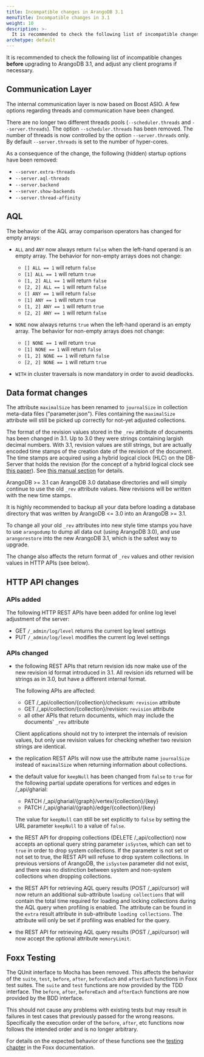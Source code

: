 ```yaml
---
title: Incompatible changes in ArangoDB 3.1
menuTitle: Incompatible changes in 3.1
weight: 10
description: >-
  It is recommended to check the following list of incompatible changes before upgrading to ArangoDB 3
archetype: default
---
```

It is recommended to check the following list of incompatible changes **before**
upgrading to ArangoDB 3.1, and adjust any client programs if necessary.

## Communication Layer

The internal communication layer is now based on Boost ASIO. A few options
regarding threads and communication have been changed.

There are no longer two different threads pools (`--scheduler.threads` and
`--server.threads`). The option `--scheduler.threads` has been removed. The
number of threads is now controlled by the option `--server.threads` only.
By default `--server.threads` is set to the number of hyper-cores.

As a consequence of the change, the following (hidden) startup options have
been removed:

- `--server.extra-threads`
- `--server.aql-threads`
- `--server.backend`
- `--server.show-backends`
- `--server.thread-affinity`

## AQL

The behavior of the AQL array comparison operators has changed for empty arrays:

- `ALL` and `ANY` now always return `false` when the left-hand operand is an
  empty array. The behavior for non-empty arrays does not change:
  - `[] ALL == 1` will return `false`
  - `[1] ALL == 1` will return `true`
  - `[1, 2] ALL == 1` will return `false`
  - `[2, 2] ALL == 1` will return `false`
  - `[] ANY == 1` will return `false`
  - `[1] ANY == 1` will return `true`
  - `[1, 2] ANY == 1` will return `true`
  - `[2, 2] ANY == 1` will return `false`

- `NONE` now always returns `true` when the left-hand operand is an empty array.
  The behavior for non-empty arrays does not change:
  - `[] NONE == 1` will return `true`
  - `[1] NONE == 1` will return `false`
  - `[1, 2] NONE == 1` will return `false`
  - `[2, 2] NONE == 1` will return `true`

- `WITH` in cluster traversals is now mandatory in order to avoid deadlocks.

## Data format changes

The attribute `maximalSize` has been renamed to `journalSize` in collection
meta-data files ("parameter.json"). Files containing the `maximalSize` attribute
will still be picked up correctly for not-yet adjusted collections.

The format of the revision values stored in the `_rev` attribute of documents
has been changed in 3.1. Up to 3.0 they were strings containing largish decimal numbers. With 3.1, revision values are still strings, but are actually encoded time stamps of the creation date of the revision of the document. The time stamps are acquired using a hybrid logical clock (HLC) on the DB-Server that holds the
revision (for the concept of a hybrid logical clock see
[this paper](http://www.cse.buffalo.edu/tech-reports/2014-04.pdf)).
See [this manual section](../../concepts/data-structure/documents/_index.md#document-revisions) for details.

ArangoDB >= 3.1 can ArangoDB 3.0 database directories and will simply continue
to use the old `_rev` attribute values. New revisions will be written with
the new time stamps.

It is highly recommended to backup all your data before loading a database
directory that was written by ArangoDB <= 3.0 into an ArangoDB >= 3.1.

To change all your old `_rev` attributes into new style time stamps you
have to use `arangodump` to dump all data out (using ArangoDB 3.0), and
use `arangorestore` into the new ArangoDB 3.1, which is the safest
way to upgrade.

The change also affects the return format of `_rev` values and other revision
values in HTTP APIs (see below).

## HTTP API changes

### APIs added

The following HTTP REST APIs have been added for online log level adjustment of
the server:

- GET `/_admin/log/level` returns the current log level settings
- PUT `/_admin/log/level` modifies the current log level settings

### APIs changed

- the following REST APIs that return revision ids now make use of the new revision
  id format introduced in 3.1. All revision ids returned will be strings as in 3.0, but
  have a different internal format.

  The following APIs are affected:
  - GET /_api/collection/{collection}/checksum: `revision` attribute
  - GET /_api/collection/{collection}/revision: `revision` attribute
  - all other APIs that return documents, which may include the documents' `_rev` attribute

  Client applications should not try to interpret the internals of revision values, but only
  use revision values for checking whether two revision strings are identical.

- the replication REST APIs will now use the attribute name `journalSize` instead of
  `maximalSize` when returning information about collections.

- the default value for `keepNull` has been changed from `false` to `true` for
  the following partial update operations for vertices and edges in /_api/gharial:

  - PATCH /_api/gharial/{graph}/vertex/{collection}/{key}
  - PATCH /_api/gharial/{graph}/edge/{collection}/{key}

  The value for `keepNull` can still be set explicitly to `false` by setting the
  URL parameter `keepNull` to a value of `false`.

- the REST API for dropping collections (DELETE /_api/collection) now accepts an
  optional query string parameter `isSystem`, which can set to `true` in order to
  drop system collections. If the parameter is not set or not set to true, the REST
  API will refuse to drop system collections. In previous versions of ArangoDB, the
  `isSystem` parameter did not exist, and there was no distinction between system
  and non-system collections when dropping collections.

- the REST API for retrieving AQL query results (POST /_api/cursor) will now return an
  additional sub-attribute `loading collections` that will contain the total time
  required for loading and locking collections during the AQL query when profiling is
  enabled. The attribute can be found in the `extra` result attribute in sub-attribute
  `loading collections`. The attribute will only be set if profiling was enabled for
  the query.

- the REST API for retrieving AQL query results (POST /_api/cursor) will now accept the optional attribute `memoryLimit`.

## Foxx Testing

The QUnit interface to Mocha has been removed. This affects the behavior of the `suite`, `test`, `before`, `after`, `beforeEach` and `afterEach` functions in Foxx test suites. The `suite` and `test` functions are now provided by the TDD interface. The `before`, `after`, `beforeEach` and `afterEach` functions are now provided by the BDD interface.

This should not cause any problems with existing tests but may result in failures in test cases that previously passed for the wrong reasons. Specifically the execution order of the `before`, `after`, etc functions now follows the intended order and is no longer arbitrary.

For details on the expected behavior of these functions see the [testing chapter](../../develop/foxx-microservices/guides/testing-foxx-services.md) in the Foxx documentation.
